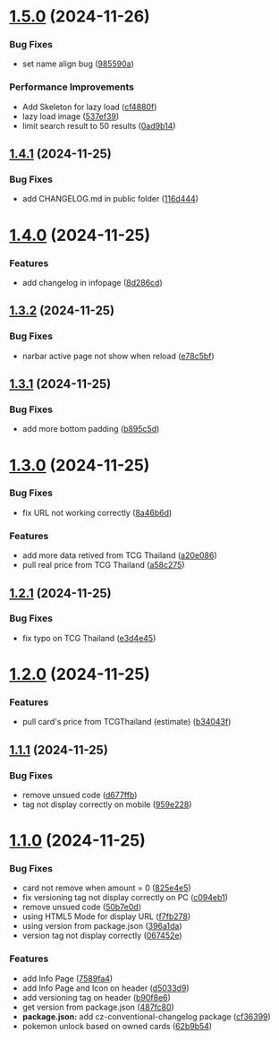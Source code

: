 # [1.5.0](https://github.com/3xbun/thdex/compare/v1.4.1...v1.5.0) (2024-11-26)


### Bug Fixes

* set name align bug ([985590a](https://github.com/3xbun/thdex/commit/985590a52482f5e56d35c49b1858d70f3ac968d9))


### Performance Improvements

* Add Skeleton for lazy load ([cf4880f](https://github.com/3xbun/thdex/commit/cf4880f29c846d999141df9a8b95535a6884c4e1))
* lazy load image ([537ef39](https://github.com/3xbun/thdex/commit/537ef39695dc4aeb653f59ccbc87052c610fa5f1))
* limit search result to 50 results ([0ad9b14](https://github.com/3xbun/thdex/commit/0ad9b14cf6a5fc73b43d2cc19b529dbaf308850b))



## [1.4.1](https://github.com/3xbun/thdex/compare/v1.4.0...v1.4.1) (2024-11-25)


### Bug Fixes

* add CHANGELOG.md in public folder ([116d444](https://github.com/3xbun/thdex/commit/116d444f9225c4ecfcc2b8c31dba914e121f2a39))



# [1.4.0](https://github.com/3xbun/thdex/compare/v1.3.2...v1.4.0) (2024-11-25)


### Features

* add changelog in infopage ([8d286cd](https://github.com/3xbun/thdex/commit/8d286cdf51db1dc8f6904218a735b3364949ac80))



## [1.3.2](https://github.com/3xbun/thdex/compare/v1.3.1...v1.3.2) (2024-11-25)


### Bug Fixes

* narbar active page not show when reload ([e78c5bf](https://github.com/3xbun/thdex/commit/e78c5bf495087c6355a4ad9173d28505c5e35428))



## [1.3.1](https://github.com/3xbun/thdex/compare/v1.3.0...v1.3.1) (2024-11-25)


### Bug Fixes

* add more bottom padding ([b895c5d](https://github.com/3xbun/thdex/commit/b895c5d1acb900d9ae2743f3a583bb473a24f15a))



# [1.3.0](https://github.com/3xbun/thdex/compare/v1.2.1...v1.3.0) (2024-11-25)


### Bug Fixes

* fix URL not working correctly ([8a46b6d](https://github.com/3xbun/thdex/commit/8a46b6d774e050596aaae6acb599ac59558a968b))


### Features

* add more data retived from TCG Thailand ([a20e086](https://github.com/3xbun/thdex/commit/a20e08634ba62be60984286ccc7de3a907bf1759))
* pull real price from TCG Thailand ([a58c275](https://github.com/3xbun/thdex/commit/a58c27524c099d587b44f38de2a5e6e4d09be9ec))



## [1.2.1](https://github.com/3xbun/thdex/compare/v1.2.0...v1.2.1) (2024-11-25)


### Bug Fixes

* fix typo on TCG Thailand ([e3d4e45](https://github.com/3xbun/thdex/commit/e3d4e457ffee9af0d2f6aa922452ebcc3132693d))



# [1.2.0](https://github.com/3xbun/thdex/compare/v1.1.1...v1.2.0) (2024-11-25)


### Features

* pull card's price from TCGThailand (estimate) ([b34043f](https://github.com/3xbun/thdex/commit/b34043f55a409a9891ad0d3517da23ceda6aef87))



## [1.1.1](https://github.com/3xbun/thdex/compare/v1.1.0...v1.1.1) (2024-11-25)


### Bug Fixes

* remove unsued code ([d677ffb](https://github.com/3xbun/thdex/commit/d677ffb90c65eda5a0135ef50c5f5e5e1a5c8473))
* tag not display correctly on mobile ([959e228](https://github.com/3xbun/thdex/commit/959e228c3f320e38b16c6d42bc0ff6e81c7f7091))



# [1.1.0](https://github.com/3xbun/thdex/compare/cf363991bf82b20be5cf35dbd0914b5fc7e49745...v1.1.0) (2024-11-25)


### Bug Fixes

* card not remove when amount = 0 ([825e4e5](https://github.com/3xbun/thdex/commit/825e4e566909050cd1741f61806167e2b20042b7))
* fix versioning tag not display correctly on PC ([c094eb1](https://github.com/3xbun/thdex/commit/c094eb1a58ab461e3d5aa280287f9ee2c88ae549))
* remove unsued code ([50b7e0d](https://github.com/3xbun/thdex/commit/50b7e0dfbc5361994c228a8a71c5690b0865ee03))
* using HTML5 Mode for display URL ([f7fb278](https://github.com/3xbun/thdex/commit/f7fb2782b7b89dc499dccc497a168fe7f87f37f6))
* using version from package.json ([396a1da](https://github.com/3xbun/thdex/commit/396a1da498c86eb4c312702a062c0adb186d5b8a))
* version tag not display correctly ([067452e](https://github.com/3xbun/thdex/commit/067452eb91829f560f6fa668dea39c6259b6acd9))


### Features

* add Info Page ([7589fa4](https://github.com/3xbun/thdex/commit/7589fa45f6b8338f5551fe9cfa28f1fa7917fbd4))
* add Info Page and Icon on header ([d5033d9](https://github.com/3xbun/thdex/commit/d5033d9973f17e29f3899994a1b850a8e3e600f8))
* add versioning tag on header ([b90f8e6](https://github.com/3xbun/thdex/commit/b90f8e640a085ede1a2b7932bd8675f34a5db10c))
* get version from package.json ([487fc80](https://github.com/3xbun/thdex/commit/487fc806e63f541fbd1243d3d1ad7858ff48971e))
* **package.json:** add cz-conventional-changelog package ([cf36399](https://github.com/3xbun/thdex/commit/cf363991bf82b20be5cf35dbd0914b5fc7e49745))
* pokemon unlock based on owned cards ([62b9b54](https://github.com/3xbun/thdex/commit/62b9b54accf2664455189950f6fb5b367f3da63a))



